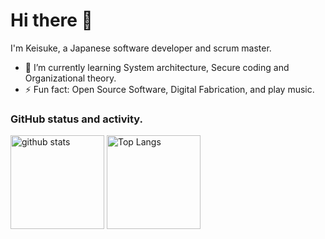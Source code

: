 # Hi there 👋
I'm Keisuke, a Japanese software developer and scrum master.
- 🌱 I’m currently learning System architecture, Secure coding and Organizational theory.  
- ⚡ Fun fact: Open Source Software, Digital Fabrication, and play music.

### GitHub status and activity.
<p align="left"> 
  <img alt="github stats" height="150px" src="https://github-readme-stats.vercel.app/api?username=KeisukeNAITO&theme=onedark&show_icons=ture" />
  <img alt="Top Langs" height="150px" src="https://github-readme-stats.vercel.app/api/top-langs/?username=KeisukeNAITO&layout=compact&show_icons=true&theme=onedark" />
</p>

<!--
**KeisukeNAITO/KeisukeNAITO** is a ✨ _special_ ✨ repository because its `README.md` (this file) appears on your GitHub profile.

Here are some ideas to get you started:

- 🔭 I’m currently working on ...
- 🌱 I’m currently learning ...
- 👯 I’m looking to collaborate on ...
- 🤔 I’m looking for help with ...
- 💬 Ask me about ...
- 📫 How to reach me: ...
- 😄 Pronouns: ...
- ⚡ Fun fact: ...
-->
